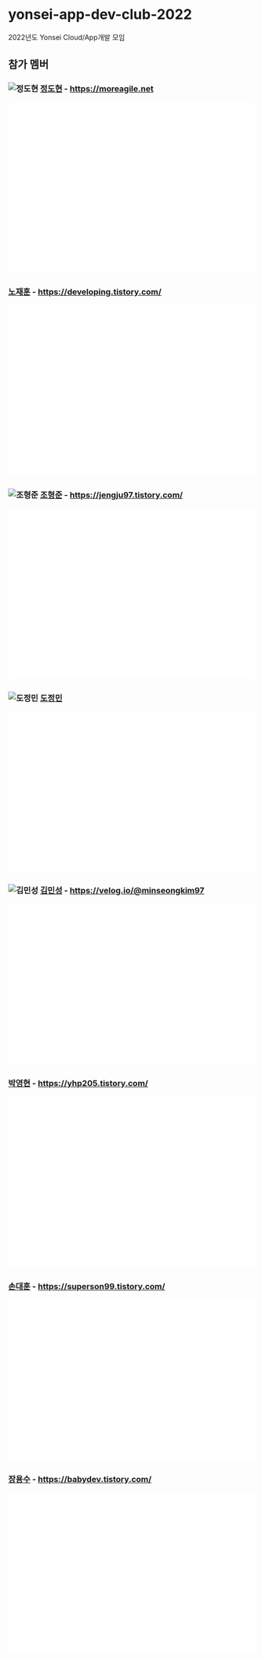# yonsei-app-dev-club-2022
2022년도 Yonsei Cloud/App개발 모임

## 참가 멤버

### ![정도현](https://avatars.githubusercontent.com/u/3435720?s=32&v=4) [정도현](https://github.com/serithemage) - https://moreagile.net
[![Metrics](/github-metrics-serithemage.svg)](https://github.com/serithemage)


### [노재훈](https://github.com/nojahoon) - https://developing.tistory.com/
[![Metrics](/github-metrics-nojahoon.svg)](https://github.com/nojahoon)

### ![조형준](https://avatars.githubusercontent.com/u/77392219?s=32&v=4) [조형준](https://github.com/hyeongjun-hub) - https://jengju97.tistory.com/
[![Metrics](/github-metrics-hyeongjun.svg)](https://github.com/hyeongjun-hub) 


### ![도정민](https://avatars.githubusercontent.com/u/49096513?s=32&v=4) [도정민](https://github.com/silverstar0727) 
[![Metrics](/github-metrics-silverstar0727.svg)](https://github.com/silverstar0727) 

### ![김민성](https://avatars.githubusercontent.com/u/68727819?s=32&v=4) [김민성](https://github.com/minseongkim97) - https://velog.io/@minseongkim97
[![Metrics](/github-metrics-minseongkim97.svg)](https://github.com/minseongkim97) 

### [박영현](https://github.com/yhp2205) - https://yhp205.tistory.com/
[![Metrics](/github-metrics-yhp2205.svg)](https://github.com/yhp2205) 

### [손대훈](https://github.com/superson99) - https://superson99.tistory.com/
[![Metrics](/github-metrics-superson99.svg)](https://github.com/superson99) 

### [장용수](https://github.com/max1496) - https://babydev.tistory.com/
[![Metrics](/github-metrics-max1496.svg)](https://github.com/max1496) 
